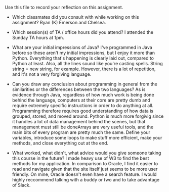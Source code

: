 Use this file to record your reflection on this assignment.

- Which classmates did you consult with while working on this assignment?
    Ryan (K) Emerson and Chelsea.

- Which session(s) of TA / office hours did you attend?
    I attended the Sunday TA hours at 1pm.

- What are your initial impressions of Java? 
    I've programmed in Java before so these aren't my initial impressions, but I enjoy it more than Python. Everything that's happening is clearly laid out, compared to Python at least. Also, all the lines sound like you're casting spells. String string = new string, for example. However, there is a lot of repetition, and it's not a very forgiving language.

- Can you draw any conclusion about programming in general from the similarities or the differences between the two languages? 
    As is evidence through Java, regardless of how much work is being done behind the language, computers at their core are pretty dumb and require extremely specific instructions in order to do anything at all. Programming therefore requires good understanding of how data is grouped, stored, and moved around. Python is much more forgivig since it handles a lot of data management behind the scenes, but that management must still be doneArrays are very useful tools, and the main bits of every program are pretty much the same. Define your variables, introduce some loops to make stuff more efficient, make your methods, and close everything out at the end.

- What worked, what didn't, what advice would you give someone taking this course in the future?
    I made heavy use of W3 to find the best methods for my application. In comparison to Oracle, I find it easier to read and navigate given that the site itself just seems to be more user friendly. On mine, Oracle doesn't even have a search feature. I would highly reccommend talking with a buddy or two and to take advantage of Slack.